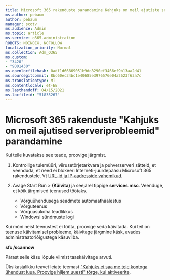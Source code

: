 ```yaml
---
title: Microsoft 365 rakenduste parandamine Kahjuks on meil ajutiste serveriprobleemide teade
ms.author: pebaum
author: pebaum
manager: scotv
ms.audience: Admin
ms.topic: article
ms.service: o365-administration
ROBOTS: NOINDEX, NOFOLLOW
localization_priority: Normal
ms.collection: Adm_O365
ms.custom:
- "3420"
- "9001430"
ms.openlocfilehash: 0adf1d66869051b9dd8290ef3466ef9b13aa2d41
ms.sourcegitcommit: 8bc60ec34bc1e40685e3976576e04a2623f63a7c
ms.translationtype: MT
ms.contentlocale: et-EE
ms.lasthandoff: 04/15/2021
ms.locfileid: "51835267"
---
```

# <a name="fixing-the-microsoft-365-apps-sorry-we-are-having-temporary-server-issues-message"></a>Microsoft 365 rakenduste "Kahjuks on meil ajutised serveriprobleemid" parandamine

Kui teile kuvatakse see teade, proovige järgmist.

1. Kontrollige tulemüüri, viirusetõrjetarkvara ja puhverserveri sätteid, et veenduda, et need ei blokeeri Interneti-juurdepääsu Microsoft 365 rakendustele. Vt [URL-id ja IP-aadresside vahemikud](https://docs.microsoft.com/office365/enterprise/urls-and-ip-address-ranges).

2. Avage Start Run  >  **(Käivita)** ja seejärel tippige **services.msc**. Veenduge, et kõik järgmised teenused töötaks.
    - Võrguühendusega seadmete automaathäälestus
    - Võrguteenus
    - Võrguasukoha teadlikkus
    - Windowsi sündmuste logi

Kui mõni neist teenustest ei tööta, proovige seda käivitada. Kui teil on teenuse käivitamisel probleeme, käivitage järgmine käsk, avades administraatoriõigustega käsuviiba.

**sfc /scannow**

Pärast selle käsu lõpule viimist taaskäivitage arvuti.

Üksikasjalikku teavet leiate teemast ["Kahjuks ei saa me teie kontoga ühendust luua. Proovige hiljem uuesti" tõrge, kui aktiveerite](https://docs.microsoft.com/office/troubleshoot/activation-installation/issue-when-activate-office-from-office-365).